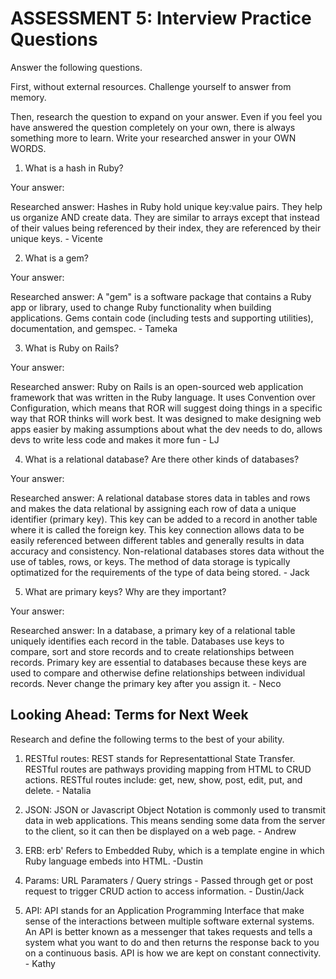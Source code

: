 # ASSESSMENT 5: Interview Practice Questions
Answer the following questions.

First, without external resources. Challenge yourself to answer from memory.

Then, research the question to expand on your answer. Even if you feel you have answered the question completely on your own, there is always something more to learn. Write your researched answer in your OWN WORDS.

1. What is a hash in Ruby?

  Your answer:

  Researched answer:
  Hashes in Ruby hold unique key:value pairs. They help us organize AND create data. They are similar to arrays except that instead of their values being referenced by their index, they are referenced by their unique keys. - Vicente



2. What is a gem?

  Your answer:

  Researched answer:
A "gem" is a software package that contains a Ruby app or library, used to change Ruby functionality when building applications. Gems contain code (including tests and supporting utilities), documentation, and gemspec. - Tameka


3. What is Ruby on Rails?

  Your answer:

  Researched answer:
Ruby on Rails is an open-sourced web application framework that was written in the Ruby language. It uses Convention over Configuration, which means that ROR will suggest doing things in a specific way that ROR thinks will work best. It was designed to make designing web apps easier by making assumptions about what the dev needs to do, allows devs to write less code and makes it more fun - LJ


4. What is a relational database? Are there other kinds of databases?

  Your answer:

  Researched answer:
A relational database stores data in tables and rows and makes the data relational by assigning each row of data a unique identifier (primary key). This key can be added to a record in another table where it is called the foreign key. This key connection allows data to be easily referenced between different tables and generally results in data accuracy and consistency. Non-relational databases stores data without the use of tables, rows, or keys. The method of data storage is typically optimatized for the requirements of the type of data being stored. - Jack


5. What are primary keys? Why are they important?

  Your answer:

  Researched answer:
In a database, a primary key of a relational table uniquely identifies each record in the table. Databases use keys to compare, sort and store records and to create relationships between records. Primary key are essential to databases because these keys are used to compare and otherwise define relationships between individual records. Never change the primary key after you assign it. - Neco


## Looking Ahead: Terms for Next Week
Research and define the following terms to the best of your ability.

1. RESTful routes: REST stands for Representattional State Transfer. RESTful routes are pathways providing mapping from HTML to CRUD actions. RESTful routes include: get, new, show, post, edit, put, and delete. - Natalia

2. JSON: JSON or Javascript Object Notation is commonly used to transmit data in web applications. This means sending some data from the server to the client, so it can then be displayed on a web page. - Andrew

3. ERB: erb' Refers to Embedded Ruby, which is a template engine in which Ruby language embeds into HTML. -Dustin

4. Params: URL Paramaters / Query strings - Passed through get or post request to trigger CRUD action to access information. - Dustin/Jack

5. API: API stands for an Application Programming Interface that make sense of the interactions between multiple software external systems. An API is better known as a messenger that takes requests and tells a system what you want to do and then returns the response back to you on a continuous basis. API is how we are kept on constant connectivity. - Kathy

